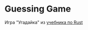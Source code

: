 # Guessing Game

Игра "Угадайка" из [учебника по Rust](https://doc.rust-lang.ru/book/ch02-00-guessing-game-tutorial.html)
